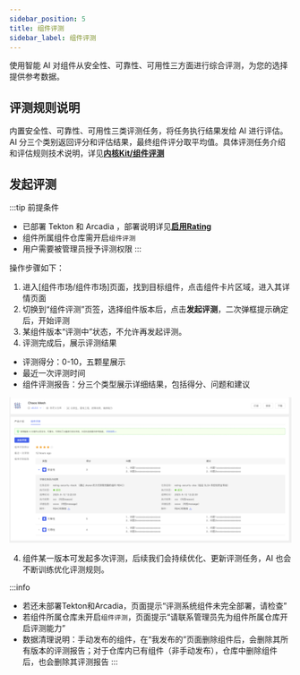 ```yaml
---
sidebar_position: 5
title: 组件评测
sidebar_label: 组件评测
---
```


使用智能 AI 对组件从安全性、可靠性、可用性三方面进行综合评测，为您的选择提供参考数据。

## 评测规则说明
内置安全性、可靠性、可用性三类评测任务，将任务执行结果发给 AI 进行评估。AI 分三个类别返回评分和评估结果，最终组件评分取平均值。具体评测任务介绍和评估规则技术说明，详见[**内核Kit/组件评测**](../core/rating)

## 发起评测

:::tip
前提条件
- 已部署 Tekton 和 Arcadia ，部署说明详见[**启用Rating**](../core/userguide/enablerating)
- 组件所属组件仓库需开启`组件评测`
- 用户需要被管理员授予评测权限
:::

操作步骤如下：
1. 进入[组件市场/组件市场]页面，找到目标组件，点击组件卡片区域，进入其详情页面
2. 切换到“组件评测”页签，选择组件版本后，点击**发起评测**，二次弹框提示确定后，开始评测
3. 某组件版本“评测中”状态，不允许再发起评测。
3. 评测完成后，展示评测结果
- 评测得分：0-10，五颗星展示
- 最近一次评测时间
- 组件评测报告：分三个类型展示详细结果，包括得分、问题和建议

![overview](./image/rating.png)

4. 组件某一版本可发起多次评测，后续我们会持续优化、更新评测任务，AI 也会不断训练优化评测规则。

:::info
- 若还未部署Tekton和Arcadia，页面提示“评测系统组件未完全部署，请检查”
- 若组件所属仓库未开启`组件评测`，页面提示“请联系管理员先为组件所属仓库开启评测能力”
- 数据清理说明：手动发布的组件，在“我发布的”页面删除组件后，会删除其所有版本的评测报告；对于仓库内已有组件（非手动发布），仓库中删除组件后，也会删除其评测报告
:::